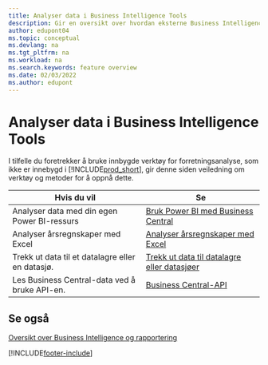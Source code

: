 ```yaml
---
title: Analyser data i Business Intelligence Tools
description: Gir en oversikt over hvordan eksterne Business Intelligence-verktøy kan samhandle med Business Central-data.
author: edupont04
ms.topic: conceptual
ms.devlang: na
ms.tgt_pltfrm: na
ms.workload: na
ms.search.keywords: feature overview
ms.date: 02/03/2022
ms.author: edupont
---
```

# Analyser data i Business Intelligence Tools

I tilfelle du foretrekker å bruke innbygde verktøy for forretningsanalyse, som ikke er innebygd i [!INCLUDE[prod_short](includes/prod_short.md)], gir denne siden veiledning om verktøy og metoder for å oppnå dette.

| Hvis du vil | Se |
| --- | --- |
|Analyser data med din egen Power BI-ressurs| [Bruk Power BI med Business Central](admin-powerbi.md) |
|Analyser årsregnskaper med Excel| [Analyser årsregnskaper med Excel](finance-analyze-excel.md) |
|Trekk ut data til et datalagre eller en datasjø. |[Trekk ut data til datalagre eller datasjøer](/dynamics365/business-central/dev-itpro/performance/performance-developer#efficient-extracts-to-data-lakes-or-data-warehouses)|
|Les Business Central-data ved å bruke API-en.| [Business Central-API](/dynamics365/business-central/dev-itpro/api-reference/v2.0/)|

## Se også

[Oversikt over Business Intelligence og rapportering](reports-use-reports.md)


[!INCLUDE[footer-include](includes/footer-banner.md)]